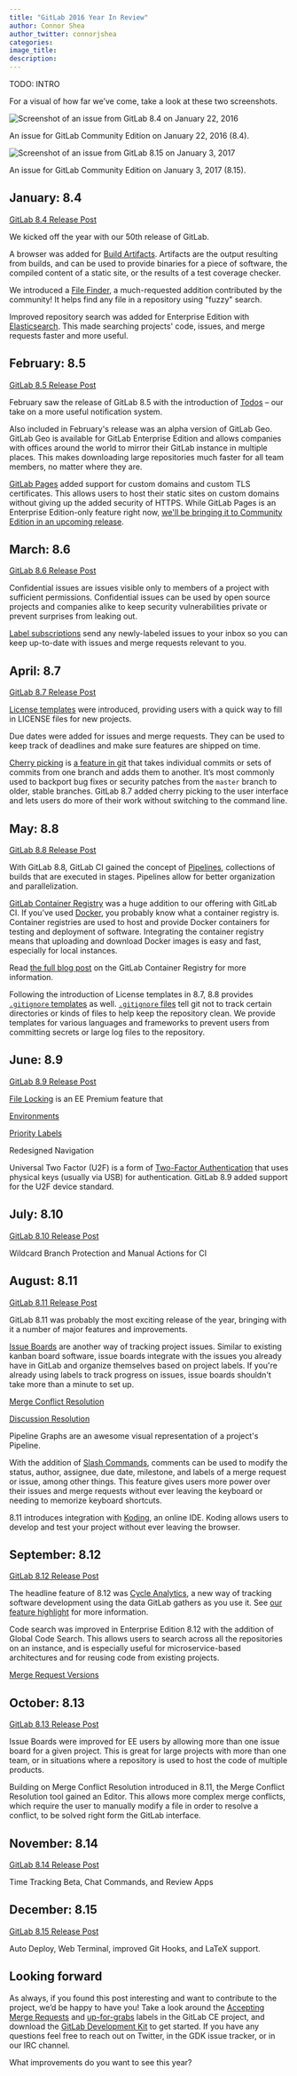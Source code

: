 ```yaml
---
title: "GitLab 2016 Year In Review"
author: Connor Shea
author_twitter: connorjshea
categories: 
image_title: 
description: 
---
```


TODO: INTRO

<!-- more -->

For a visual of how far we’ve come, take a look at these two screenshots.

![Screenshot of an issue from GitLab 8.4 on January 22, 2016](/images/2016-year-in-review/gitlab-8-4.png)

An issue for GitLab Community Edition on January 22, 2016 (8.4). 

![Screenshot of an issue from GitLab 8.15 on January 3, 2017](/images/2016-year-in-review/gitlab-8-15.png)

An issue for GitLab Community Edition on January 3, 2017 (8.15).

## January: 8.4

[GitLab 8.4 Release Post](https://about.gitlab.com/2016/01/22/gitlab-8-4-released/)

We kicked off the year with our 50th release of GitLab.

A browser was added for [Build Artifacts](https://docs.gitlab.com/ce/user/project/builds/artifacts.html). Artifacts are the output resulting from builds, and can be used to provide binaries for a piece of software, the compiled content of a static site, or the results of a test coverage checker.

We introduced a [File Finder](https://docs.gitlab.com/ce/workflow/file_finder.html), a much-requested addition contributed by the community! It helps find any file in a repository using "fuzzy" search.

Improved repository search was added for Enterprise Edition with [Elasticsearch](https://docs.gitlab.com/ee/integration/elasticsearch.html). This made searching projects' code, issues, and merge requests faster and more useful.

## February: 8.5

[GitLab 8.5 Release Post](https://about.gitlab.com/2016/02/22/gitlab-8-5-released/)

February saw the release of GitLab 8.5 with the introduction of [Todos](https://docs.gitlab.com/ee/workflow/todos.html) – our take on a more useful notification system.

Also included in February's release was an alpha version of GitLab Geo. GitLab Geo is available for GitLab Enterprise Edition and allows companies with offices around the world to mirror their GitLab instance in multiple places. This makes downloading large repositories much faster for all team members, no matter where they are.

[GitLab Pages](https://pages.gitlab.io/) added support for custom domains and custom TLS certificates. This allows users to host their static sites on custom domains without giving up the added security of HTTPS. While GitLab Pages is an Enterprise Edition-only feature right now, [we'll be bringing it to Community Edition in an upcoming release](https://about.gitlab.com/2016/12/24/were-bringing-gitlab-pages-to-community-edition/).

## March: 8.6

[GitLab 8.6 Release Post](https://about.gitlab.com/2016/03/22/gitlab-8-6-released/)

Confidential issues are issues visible only to members of a project with sufficient permissions. Confidential issues can be used by open source projects and companies alike to keep security vulnerabilities private or prevent surprises from leaking out.

[Label subscriptions](https://docs.gitlab.com/ce/user/project/labels.html#subscribe-to-labels) send any newly-labeled issues to your inbox so you can keep up-to-date with issues and merge requests relevant to you.

## April: 8.7

[GitLab 8.7 Release Post](https://about.gitlab.com/2016/04/22/gitlab-8-7-released/)

[License templates](https://docs.gitlab.com/ce/api/templates/licenses.html) were introduced, providing users with a quick way to fill in LICENSE files for new projects.

Due dates were added for issues and merge requests. They can be used to keep track of deadlines and make sure features are shipped on time.

[Cherry picking](https://docs.gitlab.com/ce/user/project/merge_requests/cherry_pick_changes.html) is [a feature in git](https://git-scm.com/docs/git-cherry-pick) that takes individual commits or sets of commits from one branch and adds them to another. It’s most commonly used to backport bug fixes or security patches from the `master` branch to older, stable branches. GitLab 8.7 added cherry picking to the user interface and lets users do more of their work without switching to the command line.

## May: 8.8

[GitLab 8.8 Release Post](https://about.gitlab.com/2016/05/22/gitlab-8-8-released/)

With GitLab 8.8, GitLab CI gained the concept of [Pipelines](https://docs.gitlab.com/ce/ci/pipelines.html), collections of builds that are executed in stages. Pipelines allow for better organization and parallelization.

[GitLab Container Registry](https://docs.gitlab.com/ce/user/project/container_registry.html) was a huge addition to our offering with GitLab CI. If you’ve used [Docker](https://www.docker.com/), you probably know what a container registry is. Container registries are used to host and provide Docker containers for testing and deployment of software. Integrating the container registry means that uploading and download Docker images is easy and fast, especially for local instances.

Read [the full blog post](https://about.gitlab.com/2016/05/23/gitlab-container-registry/) on the GitLab Container Registry for more information.

Following the introduction of License templates in 8.7, 8.8 provides [`.gitignore` templates](https://docs.gitlab.com/ce/api/templates/gitignores.html) as well. [`.gitignore` files](https://git-scm.com/docs/gitignore) tell git not to track certain directories or kinds of files to help keep the repository clean. We provide templates for various languages and frameworks to prevent users from committing secrets or large log files to the repository.

## June: 8.9

[GitLab 8.9 Release Post](https://about.gitlab.com/2016/06/22/gitlab-8-9-released/)

[File Locking](https://docs.gitlab.com/ee/user/project/file_lock.html) is an EE Premium feature that 

[Environments](https://docs.gitlab.com/ce/ci/environments.html)

[Priority Labels](https://docs.gitlab.com/ce/user/project/labels.html#prioritize-labels)

Redesigned Navigation

Universal Two Factor (U2F) is a form of [Two-Factor Authentication](https://docs.gitlab.com/ce/profile/two_factor_authentication.html) that uses physical keys (usually via USB) for authentication. GitLab 8.9 added support for the U2F device standard.

## July: 8.10

[GitLab 8.10 Release Post](https://about.gitlab.com/2016/07/22/gitlab-8-10-released/)

Wildcard Branch Protection and Manual Actions for CI

## August: 8.11

[GitLab 8.11 Release Post](https://about.gitlab.com/2016/08/22/gitlab-8-11-released/)

GitLab 8.11 was probably the most exciting release of the year, bringing with it a number of major features and improvements.

[Issue Boards](https://docs.gitlab.com/ce/user/project/issue_board.html) are another way of tracking project issues. Similar to existing kanban board software, issue boards integrate with the issues you already have in GitLab and organize themselves based on project labels. If you're already using labels to track progress on issues, issue boards shouldn't take more than a minute to set up.

[Merge Conflict Resolution](https://docs.gitlab.com/ce/user/project/merge_requests/resolve_conflicts.html)

[Discussion Resolution](https://docs.gitlab.com/ce/user/project/merge_requests/merge_request_discussion_resolution.html)

Pipeline Graphs are an awesome visual representation of a project's Pipeline.

With the addition of [Slash Commands](https://docs.gitlab.com/ce/user/project/slash_commands.html), comments can be used to modify the status, author, assignee, due date, milestone, and labels of a merge request or issue, among other things. This feature gives users more power over their issues and merge requests without ever leaving the keyboard or needing to memorize keyboard shortcuts.

8.11 introduces integration with [Koding](http://docs.gitlab.com/ce/user/project/koding.html), an online IDE. Koding allows users to develop and test your project without ever leaving the browser.

## September: 8.12

[GitLab 8.12 Release Post](https://about.gitlab.com/2016/09/22/gitlab-8-12-released/)

The headline feature of 8.12 was [Cycle Analytics](https://docs.gitlab.com/ce/user/project/cycle_analytics.html), a new way of tracking software development using the data GitLab gathers as you use it. See [our feature highlight](https://about.gitlab.com/2016/09/21/cycle-analytics-feature-highlight/) for more information.

Code search was improved in Enterprise Edition 8.12 with the addition of Global Code Search. This allows users to search across all the repositories on an instance, and is especially useful for microservice-based architectures and for reusing code from existing projects.

[Merge Request Versions](https://docs.gitlab.com/ce/user/project/merge_requests/versions.html)

## October: 8.13

[GitLab 8.13 Release Post](https://about.gitlab.com/2016/10/22/gitlab-8-13-released/)

Issue Boards were improved for EE users by allowing more than one issue board for a given project. This is great for large projects with more than one team, or in situations where a repository is used to host the code of multiple products.

Building on Merge Conflict Resolution introduced in 8.11, the Merge Conflict Resolution tool gained an Editor. This allows more complex merge conflicts, which require the user to manually modify a file in order to resolve a conflict, to be solved right form the GitLab interface.

## November: 8.14

[GitLab 8.14 Release Post](https://about.gitlab.com/2016/11/22/gitlab-8-14-released/)

Time Tracking Beta, Chat Commands, and Review Apps

## December: 8.15 

[GitLab 8.15 Release Post](https://about.gitlab.com/2016/12/22/gitlab-8-15-released/)

Auto Deploy, Web Terminal, improved Git Hooks, and LaTeX support.

## Looking forward

As always, if you found this post interesting and want to contribute to the project, we’d be happy to have you! Take a look around the [Accepting Merge Requests](https://gitlab.com/gitlab-org/gitlab-ce/issues?scope=all&state=opened&utf8=%E2%9C%93&label_name%5B%5D=Accepting+Merge+Requests) and [up-for-grabs](https://gitlab.com/gitlab-org/gitlab-ce/issues?scope=all&state=opened&utf8=%E2%9C%93&label_name%5B%5D=up-for-grabs) labels in the GitLab CE project, and download the [GitLab Development Kit](https://gitlab.com/gitlab-org/gitlab-development-kit) to get started. If you have any questions feel free to reach out on Twitter, in the GDK issue tracker, or in our IRC channel. 

What improvements do you want to see this year? 

